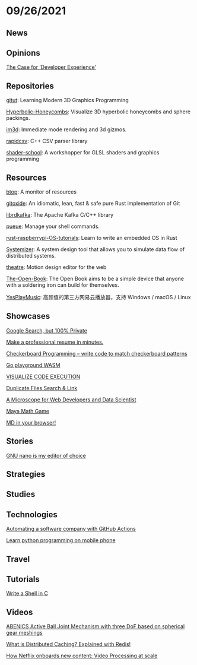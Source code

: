 # 09/26/2021

## News

## Opinions
[The Case for ‘Developer Experience’](https://future.a16z.com/the-case-for-developer-experience/)

## Repositories
[gltut](https://github.com/paroj/gltut): Learning Modern 3D Graphics Programming

[Hyperbolic-Honeycombs](https://github.com/neozhaoliang/Hyperbolic-Honeycombs): Visualize 3D hyperbolic honeycombs and sphere packings.

[im3d](https://github.com/john-chapman/im3d): Immediate mode rendering and 3d gizmos.

[rapidcsv](https://github.com/d99kris/rapidcsv): C++ CSV parser library

[shader-school](https://github.com/stackgl/shader-school): A workshopper for GLSL shaders and graphics programming

## Resources
[btop](https://github.com/aristocratos/btop): A monitor of resources

[gitoxide](https://github.com/Byron/gitoxide): An idiomatic, lean, fast & safe pure Rust implementation of Git

[librdkafka](https://github.com/edenhill/librdkafka): The Apache Kafka C/C++ library

[pueue](https://github.com/Nukesor/pueue): Manage your shell commands.

[rust-raspberrypi-OS-tutorials](https://github.com/rust-embedded/rust-raspberrypi-OS-tutorials): Learn to write an embedded OS in Rust

[Systemizer](https://github.com/honzaap/Systemizer): A system design tool that allows you to simulate data flow of distributed systems.

[theatre](https://github.com/AriaMinaei/theatre): Motion design editor for the web

[The-Open-Book](https://github.com/joeycastillo/The-Open-Book): The Open Book aims to be a simple device that anyone with a soldering iron can build for themselves.

[YesPlayMusic](https://github.com/qier222/YesPlayMusic): 高颜值的第三方网易云播放器，支持 Windows / macOS / Linux

## Showcases
[Google Search, but 100% Private](https://gprivate.com/)

[Make a professional resume in minutes.](https://luckyresumemaker.com/)

[Checkerboard Programming – write code to match checkerboard patterns](https://www.checkerboardprogramming.com/)

[Go playground WASM](https://go-playground-wasm.vercel.app/)

[VISUALIZE CODE EXECUTION](https://pythontutor.com/)

[Duplicate Files Search & Link](http://malich.ru/duplicate_searcher)

[A Microscope for Web Developers and Data Scientist](https://www.nounparse.com/)

[Maya Math Game](https://maya.nmai.si.edu/maya-sun/maya-math-game)

[MD in your browser!](https://ineffectivetheory.com/md/)

## Stories
[GNU nano is my editor of choice](https://ariadne.space/2021/08/13/gnu-nano-is-my-editor-of-choice/)

## Strategies


## Studies

## Technologies
[Automating a software company with GitHub Actions](https://posthog.com/blog/automating-a-software-company-with-github-actions)

[Learn python programming on mobile phone](https://blog.icodes.tech/2021/08/25/learn-python-programming-on-mobile-phone.html)

## Travel

## Tutorials
[Write a Shell in C](https://brennan.io/2015/01/16/write-a-shell-in-c/)

## Videos
[ABENICS Active Ball Joint Mechanism with three DoF based on spherical gear meshings](https://www.youtube.com/watch?v=AHUv9Zda_48)

[What is Distributed Caching? Explained with Redis!](https://www.youtube.com/watch?v=U3RkDLtS7uY)

[How Netflix onboards new content: Video Processing at scale](https://www.youtube.com/watch?v=x9Hrn0oNmJM)
